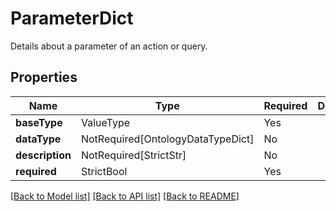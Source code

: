 # ParameterDict

Details about a parameter of an action or query.

## Properties
| Name | Type | Required | Description |
| ------------ | ------------- | ------------- | ------------- |
**baseType** | ValueType | Yes |  |
**dataType** | NotRequired[OntologyDataTypeDict] | No |  |
**description** | NotRequired[StrictStr] | No |  |
**required** | StrictBool | Yes |  |


[[Back to Model list]](../../README.md#documentation-for-models) [[Back to API list]](../../README.md#documentation-for-api-endpoints) [[Back to README]](../../README.md)
